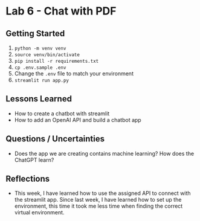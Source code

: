 # Lab 6 - Chat with PDF

## Getting Started

1. `python -m venv venv`
1. `source venv/bin/activate`
1. `pip install -r requirements.txt`
1. `cp .env.sample .env`
1. Change the `.env` file to match your environment
1. `streamlit run app.py`


## Lessons Learned
- How to create a chatbot with streamlit
- How to add an OpenAI API and build a chatbot app

## Questions / Uncertainties
- Does the app we are creating contains machine learning? How  does the ChatGPT learn?


## Reflections
- This week, I have learned how to use the assigned API to connect with the streamlit app. Since last week, I have learned how to set up the environment, this time it took me less time when finding the correct virtual environment.